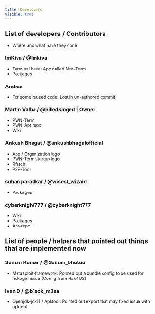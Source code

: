 ```yaml
---
title: Developers
visible: true
---
```


## List of developers / Contributors
* Where and what have they done

### ImKiva / @Imkiva
* Terminal base: App called Neo-Term
* Packages

### Andrax
* For some reused code: Lost in un-authored commit

### Martin Valba / @hilledkinged | Owner
* PWN-Term
* PWN-Apt repo
* Wiki

### Ankush Bhagat / @ankushbhagatofficial
* App / Organization logo
* PWN-Term startup logo
* Rfetch
* PSF-Tool

### suhan paradkar / @wisest_wizard
* Packages

### cyberknight777 / @cyberknight777
* Wiki
* Packages
* Apt-repo

## List of people / helpers that pointed out things that are implemented now

### Suman Kumar / @Suman_bhutuu
* Metasploit-framework: Pointed out a bundle config to be used for nokogiri issue (Config from Hax4US)

### Ivan D / @b1ack_m3sa
* Openjdk-jdk11 / Apktool: Pointed out export that may fixed issue with apktool
